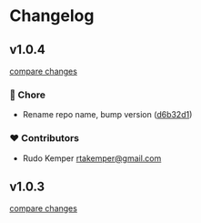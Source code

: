 # Changelog

## v1.0.4

[compare changes](https://github.com/conservationmetrics/gc-shared-components/compare/v1.0.3...v1.0.4)

### 🏡 Chore

- Rename repo name, bump version ([d6b32d1](https://github.com/conservationmetrics/gc-shared-components/commit/d6b32d1))

### ❤️ Contributors

- Rudo Kemper <rtakemper@gmail.com>

## v1.0.3

[compare changes](https://github.com/conservationmetrics/gc-shared-resources/compare/v1.0.1...v1.0.3)
